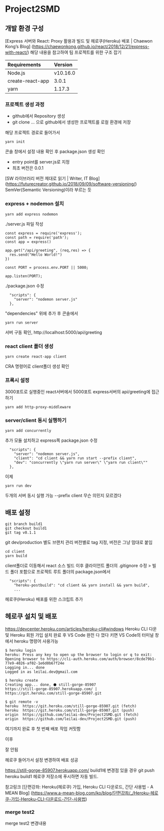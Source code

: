 # Project2SMD

## 개발 환경 구성
[Express 서버와 React: Proxy 활용과 빌드 및 헤로쿠(Heroku) 배포 | Chaewon Kong’s Blog] (https://chaewonkong.github.io/react/2018/12/21/express-with-react/)
해당 내용을 참고하여 팀 프로젝트를 위한 구조 잡기

|Requirements | Version|
|:---|:---|
|Node.js | v10.16.0|
|create-react-app|3.0.1|
|yarn|1.17.3|

### 프로젝트 생성 과정
- github에서 Repository 생성
- git clone ... 으로 github에서 생성한 프로젝트를 로컬 환경에 저장

해당 프로젝트 경로로 들어가서
```
yarn init
```

콘솔 창에서 설정 내용 확인 후 package.json 생성 확인
- entry point를 server.js로 지정
- 최초 버전은 0.0.1

[SW 라이브러리 버전 제대로 읽기 | Writer, IT Blog] (https://futurecreator.github.io/2018/09/09/software-versioning/)
SemVer(Semantic Versioning)이라 부르는 듯

### express + nodemon 설치
```
yarn add express nodemon
```

./server.js 파일 작성
```
const express = require('express');
const path = require('path');
const app = express()

app.get("/api/greeting", (req,res) => {
  res.send("Hello World!")
})

const PORT = process.env.PORT || 5000;

app.listen(PORT);
```

./package.json 수정
```
  "scripts": {
    "server": "nodemon server.js"
  },
```
"dependencies" 위에 추가 후 콘솔에서
```
yarn run server
```
서버 구동 확인, http://localhost:5000/api/greeting

### react client 폴더 생성
```
yarn create react-app client
```
CRA 명령어로 client폴더 생성 확인

### 프록시 설정
3000포트로 실행중인 react서버에서 5000포트 express서버의 api/greeting에 접근하기
```
yarn add http-proxy-middleware
```

### server/client 동시 실행하기
```
yarn add concurrently
```
추가 모듈 설치하고
express쪽 package.json 수정

```
  "scripts": {
    "server": "nodemon server.js",
    "client": "cd client && yarn run start --prefix client",
    "dev": "concurrently \"yarn run server\" \"yarn run client\""
  },
```

이제 
```
yarn run dev
```
두개의 서버 동시 실행 가능
--prefix client 무슨 의민지 모르겠다

## 배포 설정
```
git branch build1
git checkout build1
git tag v0.1.1
```
git dev/production 별도 브랜치 관리
버전별로 tag 지정, 버전은 그냥 맘대로 붙임

```
cd client
yarn build
```
client폴더로 이동해서 react 소스 빌드
이후 클라이언트 폴더의 .gitignore 수정 > 빌드 폴더 포함으로
프로젝트 루트 폴더의 package.json에서 
```
  "scripts": {
    "heroku-postbuild": "cd client && yarn install && yarn build",
    ...
```
헤로쿠(Heroku) 배포를 위한 스크립트 추가


## 헤로쿠 설치 및 배포
https://devcenter.heroku.com/articles/heroku-cli#windows
Heroku CLI 다운 및 Heroku 회원 가입
설치 완료 후
VS Code 완전 다 껐다 키면 VS Code의 터미널 창에서 heroku 명령어 사용가능
```
$ heroku login
heroku: Press any key to open up the browser to login or q to exit: 
Opening browser to https://cli-auth.heroku.com/auth/browser/8cde79b1-77e9-4026-af02-1e6d0b67f24e
Logging in... done
Logged in as leilai.dev@gmail.com
```

```
$ heroku create
Creating app... done, ⬢ still-gorge-85907
https://still-gorge-85907.herokuapp.com/ | https://git.heroku.com/still-gorge-85907.git
```

```
$ git remote -v
heroku  https://git.heroku.com/still-gorge-85907.git (fetch)
heroku  https://git.heroku.com/still-gorge-85907.git (push)
origin  https://github.com/leilai-dev/Project2SMD.git (fetch)
origin  https://github.com/leilai-dev/Project2SMD.git (push)
```

여기까지 완료 후 첫 번째 배포 작업 커밋함

이후 

잘 안됨

헤로쿠 들어가서 설정 변경하여 배포 성공

https://still-gorge-85907.herokuapp.com/
build1에 변경점 있을 경우
git push heroku build1
헤로쿠 저장소에 푸시하면 자동 빌드.

참고링크
[단편강좌: Heroku(헤로쿠) 가입, Heroku CLI 다운로드, 간단 사용법 - A MEAN Blog] (https://www.a-mean-blog.com/ko/blog/단편강좌/_/Heroku-헤로쿠-가입-Heroku-CLI-다운로드-간단-사용법)

### merge test2
merge test2 변경내용